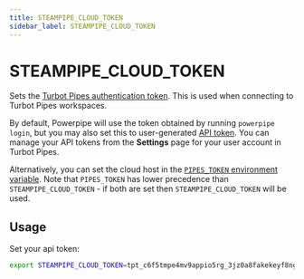 ```yaml
---
title: STEAMPIPE_CLOUD_TOKEN
sidebar_label: STEAMPIPE_CLOUD_TOKEN
---
```



# STEAMPIPE_CLOUD_TOKEN
Sets the [Turbot Pipes authentication token](https://turbot.com/pipes/docs/profile#tokens). This is used when connecting to Turbot Pipes workspaces.  

By default, Powerpipe will use the token obtained by running `powerpipe login`, but you may also set this to user-generated [API token](https://turbot.com/pipes/docs/profile#tokens).  You can manage your API tokens from the **Settings** page for your user account in Turbot Pipes.

Alternatively, you can set the cloud host in the [`PIPES_TOKEN` environment variable](/docs/reference/env-vars/pipes_token). Note that `PIPES_TOKEN` has lower precedence than `STEAMPIPE_CLOUD_TOKEN` - if both are set then `STEAMPIPE_CLOUD_TOKEN` will be used.


## Usage 
Set your api token:
```bash
export STEAMPIPE_CLOUD_TOKEN=tpt_c6f5tmpe4mv9appio5rg_3jz0a8fakekeyf8ng72qr646
```

